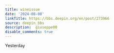 ```yaml
---
title: wineissue
date: '2024-08-08'
linkTitle: https://bbs.deepin.org/en/post/273966
source: deepin_bbs
description:  giuseppe00 
disable_comments: true
---
```

Yesterday 
